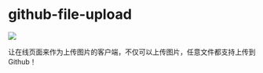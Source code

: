 # github-file-upload
![](https://18476305640.github.io/github-file-upload/favicon.ico)

让在线页面来作为上传图片的客户端，不仅可以上传图片，任意文件都支持上传到Github！
      
